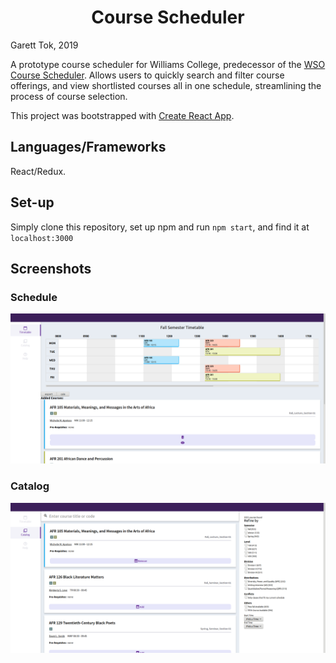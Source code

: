 <h1 align="center">
  Course Scheduler
</h1>

Garett Tok, 2019

A prototype course scheduler for Williams College, predecessor of the [WSO Course Scheduler](https://wso.williams.edu/schedulecourses). Allows users to quickly search and filter course offerings, and view shortlisted courses all in one schedule, streamlining the process of course selection.

This project was bootstrapped with [Create React App](https://github.com/facebook/create-react-app).

## Languages/Frameworks

React/Redux.

## Set-up

Simply clone this repository, set up npm and run `npm start`, and find it at `localhost:3000`

## Screenshots

### Schedule

![Schedule](https://github.com/walnutdust/course-scheduler-react/blob/master/src/screenshots/schedule.png "Schedule")

### Catalog

![Catalog](https://github.com/walnutdust/course-scheduler-react/blob/master/src/screenshots/catalog.png "Catalog")
